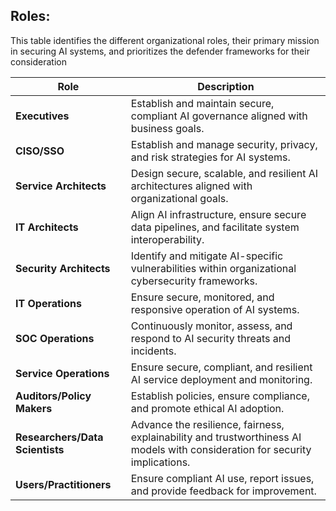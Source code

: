 ## Roles:

This table identifies the different organizational roles, their primary mission in securing AI systems, and prioritizes the defender frameworks for their consideration

| Role | Description |
|------|-------------|
| **Executives** | Establish and maintain secure, compliant AI governance aligned with business goals. |
| **CISO/SSO** | Establish and manage security, privacy, and risk strategies for AI systems. |
| **Service Architects** | Design secure, scalable, and resilient AI architectures aligned with organizational goals. |
| **IT Architects** | Align AI infrastructure, ensure secure data pipelines, and facilitate system interoperability. |
| **Security Architects** | Identify and mitigate AI-specific vulnerabilities within organizational cybersecurity frameworks. |
| **IT Operations** | Ensure secure, monitored, and responsive operation of AI systems. |
| **SOC Operations** | Continuously monitor, assess, and respond to AI security threats and incidents. |
| **Service Operations** | Ensure secure, compliant, and resilient AI service deployment and monitoring. |
| **Auditors/Policy Makers** | Establish policies, ensure compliance, and promote ethical AI adoption. |
| **Researchers/Data Scientists** | Advance the resilience, fairness, explainability and trustworthiness AI models with consideration for security implications. |
| **Users/Practitioners** | Ensure compliant AI use, report issues, and provide feedback for improvement. |
